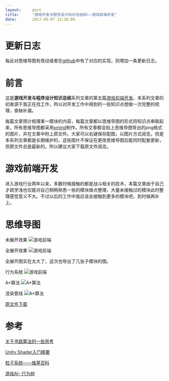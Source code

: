 ```yaml
---
layout:     post
title:      "游戏开发与程序设计知识总结05——游戏前端开发"
date:       2017-09-07 13:28:00
---
```


# 更新日志

每此对思维导图有改动或者在[github](https://github.com/AllenKashiwa/StudyUnity)中有了对应的实现，则增加一条更新日志。

# 前言

这是**游戏开发与程序设计知识总结**系列文章的第五篇[游戏前端开发](http://baizihan.me/2017/09/game_development/)。本系列文章的初衷源于我正在找工作，所以对开发工作中用到的一些知识点想做一次完整的梳理，查缺补漏。

每篇文章预计梳理某一模块的内容，每篇文章都以思维导图的形式将知识点串联起来，所有思维导图都采用[xmind](http://www.xmindchina.net/)制作。所有文章都会贴上思维导图导出的png格式的图片，并在文章中附上原文件。大家可以右键保存配图，以图片方式阅览。但是本系列文章都是长期维护的，这些图片不保证在更改思维导图后能同时配套更新，但原文件总是最新的，所以建议大家下载原文件阅览。

# 游戏前端开发

进入游戏行业两年以来，多数时候接触的都是战斗相关的技术，本篇文章由于自己才疏学浅也仅能对自己稍稍熟悉一些的模块做点整理，大量未接触过的模块此时整理感觉意义不大。不过以后的工作中我应该会接触到更多的模块吧，到时候再补上。

# 思维导图

未展开效果
![游戏前端](http://baizihan.me/assets/images/in-post/game_develop/game_develop.png)

全展开效果
![游戏前端](http://baizihan.me/assets/images/in-post/game_develop/game_develop_all.png)

全展开图实在太大了，这次也导出了几张子模块的图。

行为系统
![游戏前端](http://baizihan.me/assets/images/in-post/game_develop/behavior_system.png)

A*算法
![A*算法](http://baizihan.me/assets/images/in-post/game_develop/A_Star.png)

渲染管线
![A*算法](http://baizihan.me/assets/images/in-post/game_develop/render_pipeline.png)

[原文件下载](http://baizihan.me/assets/files/game_develop.xmind)

# 参考

[关于寻路算法的一些思考](http://blog.jobbole.com/71044/)

[Unity Shader入门精要](https://book.douban.com/subject/26821639/)

[粒子系统——维基百科](https://zh.wikipedia.org/zh-hans/%E7%B2%92%E5%AD%90%E7%B3%BB%E7%BB%9F)

[游戏AI- 行为树](https://zhuanlan.zhihu.com/p/19890016)
